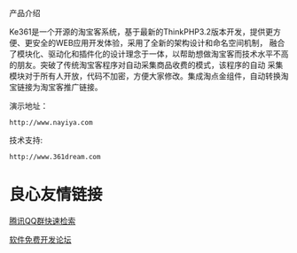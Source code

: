 产品介绍

Ke361是一个开源的淘宝客系统，基于最新的ThinkPHP3.2版本开发，提供更方便、更安全的WEB应用开发体验，采用了全新的架构设计和命名空间机制，
融合了模块化、驱动化和插件化的设计理念于一体，以帮助想做淘宝客而技术水平不高的朋友。突破了传统淘宝客程序对自动采集商品收费的模式，该程序的自动
采集模块对于所有人开放，代码不加密，方便大家修改。集成淘点金组件，自动转换淘宝链接为淘宝客推广链接。

演示地址：

	
	http://www.nayiya.com
	
技术支持:

	http://www.361dream.com
	




 # 良心友情链接

[腾讯QQ群快速检索](http://u.720life.cn/s/8cf73f7c)

[软件免费开发论坛](http://u.720life.cn/s/bbb01dc0)